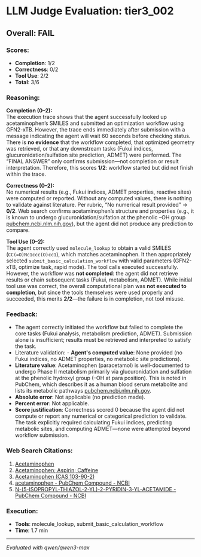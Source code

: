 # LLM Judge Evaluation: tier3_002

## Overall: FAIL

### Scores:
- **Completion**: 1/2
- **Correctness**: 0/2
- **Tool Use**: 2/2
- **Total**: 3/6

### Reasoning:
**Completion (0–2):**  
The execution trace shows that the agent successfully looked up acetaminophen’s SMILES and submitted an optimization workflow using GFN2-xTB. However, the trace ends immediately after submission with a message indicating the agent will wait 60 seconds before checking status. There is **no evidence** that the workflow completed, that optimized geometry was retrieved, or that any downstream tasks (Fukui indices, glucuronidation/sulfation site prediction, ADMET) were performed. The “FINAL ANSWER” only confirms submission—not completion or result interpretation. Therefore, this scores **1/2**: workflow started but did not finish within the trace.

**Correctness (0–2):**  
No numerical results (e.g., Fukui indices, ADMET properties, reactive sites) were computed or reported. Without any computed values, there is nothing to validate against literature. Per rubric, “No numerical result provided” → **0/2**. Web search confirms acetaminophen’s structure and properties (e.g., it is known to undergo glucuronidation/sulfation at the phenolic –OH group [pubchem.ncbi.nlm.nih.gov](https://pubchem.ncbi.nlm.nih.gov/compound/Acetaminophen)), but the agent did not produce any prediction to compare.

**Tool Use (0–2):**  
The agent correctly used `molecule_lookup` to obtain a valid SMILES (`CC(=O)Nc1ccc(O)cc1`), which matches acetaminophen. It then appropriately selected `submit_basic_calculation_workflow` with valid parameters (GFN2-xTB, optimize task, rapid mode). The tool calls executed successfully. However, the workflow was **not completed**: the agent did not retrieve results or chain subsequent tasks (Fukui, metabolism, ADMET). While initial tool use was correct, the overall computational plan was **not executed to completion**, but since the tools themselves were used properly and succeeded, this merits **2/2**—the failure is in completion, not tool misuse.

### Feedback:
- The agent correctly initiated the workflow but failed to complete the core tasks (Fukui analysis, metabolism prediction, ADMET). Submission alone is insufficient; results must be retrieved and interpreted to satisfy the task.
- Literature validation: - **Agent's computed value**: None provided (no Fukui indices, no ADMET properties, no metabolic site predictions).
- **Literature value**: Acetaminophen (paracetamol) is well-documented to undergo Phase II metabolism primarily via glucuronidation and sulfation at the phenolic hydroxyl group (–OH at para position). This is noted in PubChem, which describes it as a human blood serum metabolite and lists its metabolic pathways [pubchem.ncbi.nlm.nih.gov](https://pubchem.ncbi.nlm.nih.gov/compound/Acetaminophen).
- **Absolute error**: Not applicable (no prediction made).
- **Percent error**: Not applicable.
- **Score justification**: Correctness scored 0 because the agent did not compute or report any numerical or categorical prediction to validate. The task explicitly required calculating Fukui indices, predicting metabolic sites, and computing ADMET—none were attempted beyond workflow submission.

### Web Search Citations:
1. [Acetaminophen](https://pubchem.ncbi.nlm.nih.gov/compound/Acetaminophen)
2. [Acetaminophen; Aspirin; Caffeine](https://pubchem.ncbi.nlm.nih.gov/compound/Acetaminophen%3B%20Aspirin%3B%20Caffeine)
3. [Acetaminophen (CAS 103-90-2)](https://www.chemeo.com/cid/30-355-4/Acetaminophen)
4. [acetaminophen - PubChem Compound - NCBI](https://ncbi.nlm.nih.gov/pccompound?cmd=search&term=acetaminophen)
5. [N-(5-ISOPROPYL-THIAZOL-2-YL)-2-PYRIDIN-3-YL-ACETAMIDE - PubChem Compound - NCBI](https://ncbi.nlm.nih.gov/pccompound?cmd=search&term=U73)

### Execution:
- **Tools**: molecule_lookup, submit_basic_calculation_workflow
- **Time**: 1.7 min

---
*Evaluated with qwen/qwen3-max*
